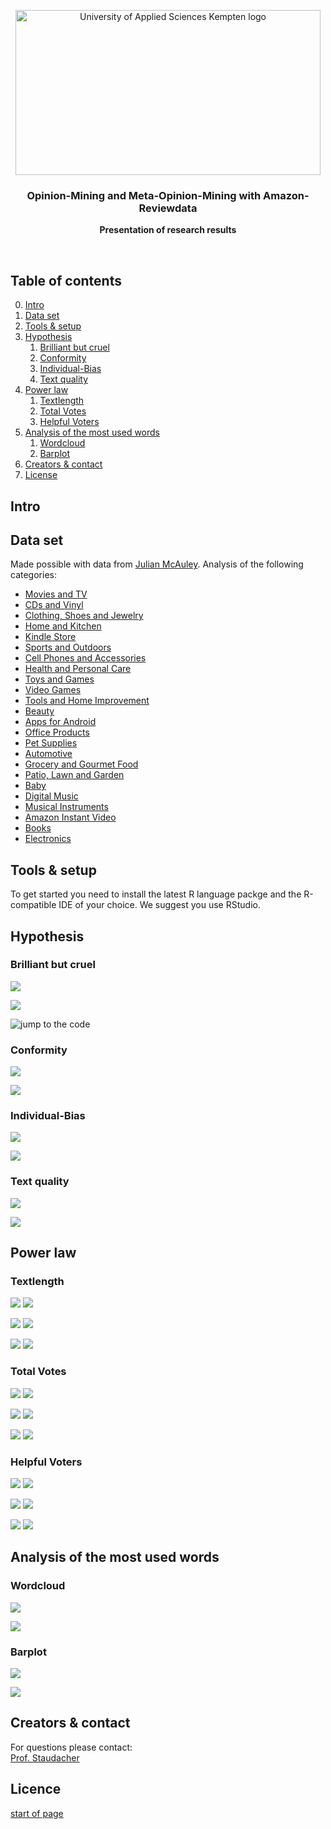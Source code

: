 <p align="center">
  <a href="https://hs-kempten.de/">
    <img src="https://www.hs-kempten.de/fileadmin/fh-kempten/HK/Logo_Studierende/logo-hs-kempten-rgb-screen.jpg" alt="University of Applied Sciences Kempten logo" width=488.5 height=264>
  </a>

  <h3 align="center">Opinion-Mining and Meta-Opinion-Mining with Amazon-Reviewdata</h3>

  <p align="center"><strong>Presentation of research results</strong></p>
<br>


##  Table of contents

0. [Intro](#intro)
1. [Data set](#data-set)
2. [Tools & setup](#tools--setup)
3. [Hypothesis](#hypothesis)
   1. [Brilliant but cruel](#brilliant-but-cruel)
   2. [Conformity](#conformity)
   3. [Individual-Bias](#individual-bias)
   4. [Text quality](#text-quality)
4. [Power law](#power-law)
   1. [Textlength](#textlength)
   2. [Total Votes](#total-votes)
   3. [Helpful Voters](#helpful-voters)
5. [Analysis of the most used words](#analysis-of-the-most-used-words)
   1. [Wordcloud](#wordcloud)    
   2. [Barplot](#barplot)
6. [Creators & contact](#creators--contact)
7. [License](#licence)


## Intro


## Data set

Made possible with data from <a href="https://cseweb.ucsd.edu/~jmcauley/">
Julian McAuley</a>. Analysis of the following categories:

*   [Movies and TV](./images/movies-tv)
*   [CDs and Vinyl](./images/cds-vinyl)
*   [Clothing, Shoes and Jewelry](./images/clothing-shoes-jewelry)
*   [Home and Kitchen](./images/home-kitchen)
*   [Kindle Store](./images/kindle_store)
*   [Sports and Outdoors](./images/sports-outdoors)
*   [Cell Phones and Accessories](./images/cell_phones-accessories)
*   [Health and Personal Care](./images/health-personal_care)
*   [Toys and Games](./images/toys-games)
*   [Video Games](./images/video_games)
*   [Tools and Home Improvement](./images/tools-home_improvement)
*   [Beauty](./images/beauty)
*   [Apps for Android](./images/apps_for_android)
*   [Office Products](./images/office_products)
*   [Pet Supplies](./images/pet_supplies)
*   [Automotive](./images/automotive)
*   [Grocery and Gourmet Food](./images/grocery-gourmet_food)
*   [Patio, Lawn and Garden](./images/patio-lawn-garden)
*   [Baby](./images/baby)
*   [Digital Music](./images/digital_music)
*   [Musical Instruments](./images/musical_instruments)
*   [Amazon Instant Video](./images/amazon_instant_video)
*   [Books](./images/books)
*   [Electronics](./images/electronics)

## Tools & setup

To get started you need to install the latest R language packge and the R-compatible IDE of your choice. We suggest you use RStudio. 


## Hypothesis

### Brilliant but cruel
![](./images/cds-vinyl/brilliantButCruelCDsVinyl.gif)

![](./images/video_games/brilliantButCruelVideoGames.gif)

![jump to the code](./src/)


### Conformity
![](./images/movies/)

![](./images/kindle_store/conformityKindleStore.gif)


### Individual-Bias 
![](./images/cds-vinyl/individualBiasCDsVinyl.gif)

![](./images/beauty/individualBiasBeauty.gif)


### Text quality
![](./images/health-personal_care/scatterPlotwordcountHealthPersonalCare.gif)

![](./images/home-kitchen/scatterPlotWordCountHomeKitchen.gif)


## Power law

### Textlength

![](./images/cds-vinyl/c_compareWordcountToOccurenceCDs_Vinyl.gif)
![](./images/cds-vinyl/c_powerlawWordcountCDs_Vinyl.gif)

![](./images/electronics/c_compareWordcountToOccurence_Electronics.gif)
![](./images/electronics/c_powerlawWordcount_Electronics.gif)


![](./images/movies-tv/c_compareWordcountToOccurenceMovies_TV.gif)
![](./images/movies-tv/c_powerlawWordcountMovies_TV.gif)


### Total Votes

![](./images/cds-vinyl/b_compareVotersToOccurenceCDs_Vinyl.gif)
![](./images/cds-vinyl/b_powerlawVotersCDs_Vinyl.gif)

![](./images/electronics/b_compareVotersToOccurence_Electronics.gif)
![](./images/electronics/b_powerlawVoters_Electronics.gif)

![](./images/movies-tv/b_compareVotersToOccurenceMovies_TV.gif)
![](./images/movies-tv/b_powerlawVotersMovies_TV.gif)


### Helpful Voters

![](./images/cds-vinyl/a_comparehelpfulVotersToOccurenceCDs_Vinyl.gif)
![](./images/cds-vinyl/a_powerlawHelpfulVotersCDs_Vinyl.gif)

![](./images/electronics/a_comparehelpfulVotersToOccurence_Electronics.gif)
![](./images/electronics/a_powerlawHelpfulVoters_Electronics.gif)

![](./images/movies-tv/a_comparehelpfulVotersToOccurenceMovies_TV.gif)
![](./images/movies-tv/a_powerlawHelpfulVotersMovies_TV.gif)


## Analysis of the most used words

### Wordcloud
![](./images/health-personal_care/plotWordcloudEvaluationHealthandPersonalCare.png)

![](./images/amazon_instant_video/plotWordcloudEvaluationAmazonInstantVideo.png)


### Barplot

![](./images/toys-games/plotWordfrequencyEvaluationToysandGames.png)

![](./images/beauty/plotWordfrequencyEvaluationBeauty.png)

   
 ## Creators & contact
 
 For questions please contact:<br/>
 <a href="https://www.hs-kempten.de/index.php?id=4238&typo3state=persons&lsfid=1000329&L=1">
 Prof. Staudacher</a>
 
 ## Licence
 
 
[start of page](#table-of-contents)

 
